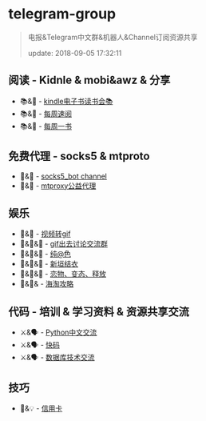 # telegram-group

> 电报&Telegram中文群&机器人&Channel订阅资源共享
> 
> update: 2018-09-05 17:32:11

## 阅读 - Kidnle & mobi&awz & 分享

- 📚&👥 - [kindle电子书读书会📚](https://t.me/zebook)
- 📚&👥 - [每周速阅](https://t.me/shareReading)
- 📚&👥 - [每周一书](https://t.me/weekly_books)


## 免费代理 - socks5 & mtproto

- 🤑&📮 - [socks5_bot channel](https://t.me/socks5ru)
- 🤑&📮 - [mtproxy公益代理](https://t.me/tgdaili)


## 娱乐 

- 🤑&🤖 - [视频转gif](https://t.me/vgifbot)
- 🤑&👥&🔞 - [gif出去讨论交流群](https://t.me/luztwolfz_group)
- 🤑&👥&🔞 - [纯@色](https://t.me/pureSe)
- 🤑&👥&🔞 - [新垣结衣](https://t.me/L_Gakki)
- 🤑&👥&🔞 - [恋物、变态、释放](https://t.me/joinchat/FAkQcUIr6QkxGqaHl5qraA)
- 🤑&👥& - [海淘攻略](https://t.me/ihaitao)

## 代码 - 培训 & 学习资料 & 资源共享交流

- ⚔️&🗣 - [Python中文交流](https://t.me/pythonzh)
- ⚔️&🗣 - [快码](https://t.me/quickCoder)
- ⚔️&🗣 - [数据库技术交流](https://t.me/DataSearch)

## 技巧

- 🔨&💡 - [信用卡](https://t.me/cdgroup)
